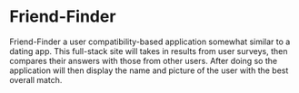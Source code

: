 # Friend-Finder
Friend-Finder a user compatibility-based application somewhat similar to a dating app. This full-stack site will takes in results from user surveys, then compares their answers with those from other users. After doing so the application will then display the name and picture of the user with the best overall match.
